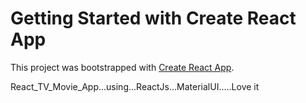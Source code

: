 # Getting Started with Create React App

This project was bootstrapped with [Create React App](https://github.com/facebook/create-react-app).


React_TV_Movie_App...using...ReactJs...MaterialUI.....Love it

